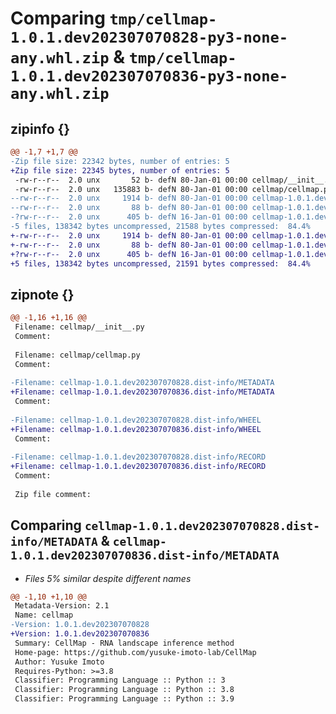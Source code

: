 # Comparing `tmp/cellmap-1.0.1.dev202307070828-py3-none-any.whl.zip` & `tmp/cellmap-1.0.1.dev202307070836-py3-none-any.whl.zip`

## zipinfo {}

```diff
@@ -1,7 +1,7 @@
-Zip file size: 22342 bytes, number of entries: 5
+Zip file size: 22345 bytes, number of entries: 5
 -rw-r--r--  2.0 unx       52 b- defN 80-Jan-01 00:00 cellmap/__init__.py
 -rw-r--r--  2.0 unx   135883 b- defN 80-Jan-01 00:00 cellmap/cellmap.py
--rw-r--r--  2.0 unx     1914 b- defN 80-Jan-01 00:00 cellmap-1.0.1.dev202307070828.dist-info/METADATA
--rw-r--r--  2.0 unx       88 b- defN 80-Jan-01 00:00 cellmap-1.0.1.dev202307070828.dist-info/WHEEL
-?rw-r--r--  2.0 unx      405 b- defN 16-Jan-01 00:00 cellmap-1.0.1.dev202307070828.dist-info/RECORD
-5 files, 138342 bytes uncompressed, 21588 bytes compressed:  84.4%
+-rw-r--r--  2.0 unx     1914 b- defN 80-Jan-01 00:00 cellmap-1.0.1.dev202307070836.dist-info/METADATA
+-rw-r--r--  2.0 unx       88 b- defN 80-Jan-01 00:00 cellmap-1.0.1.dev202307070836.dist-info/WHEEL
+?rw-r--r--  2.0 unx      405 b- defN 16-Jan-01 00:00 cellmap-1.0.1.dev202307070836.dist-info/RECORD
+5 files, 138342 bytes uncompressed, 21591 bytes compressed:  84.4%
```

## zipnote {}

```diff
@@ -1,16 +1,16 @@
 Filename: cellmap/__init__.py
 Comment: 
 
 Filename: cellmap/cellmap.py
 Comment: 
 
-Filename: cellmap-1.0.1.dev202307070828.dist-info/METADATA
+Filename: cellmap-1.0.1.dev202307070836.dist-info/METADATA
 Comment: 
 
-Filename: cellmap-1.0.1.dev202307070828.dist-info/WHEEL
+Filename: cellmap-1.0.1.dev202307070836.dist-info/WHEEL
 Comment: 
 
-Filename: cellmap-1.0.1.dev202307070828.dist-info/RECORD
+Filename: cellmap-1.0.1.dev202307070836.dist-info/RECORD
 Comment: 
 
 Zip file comment:
```

## Comparing `cellmap-1.0.1.dev202307070828.dist-info/METADATA` & `cellmap-1.0.1.dev202307070836.dist-info/METADATA`

 * *Files 5% similar despite different names*

```diff
@@ -1,10 +1,10 @@
 Metadata-Version: 2.1
 Name: cellmap
-Version: 1.0.1.dev202307070828
+Version: 1.0.1.dev202307070836
 Summary: CellMap - RNA landscape inference method
 Home-page: https://github.com/yusuke-imoto-lab/CellMap
 Author: Yusuke Imoto
 Requires-Python: >=3.8
 Classifier: Programming Language :: Python :: 3
 Classifier: Programming Language :: Python :: 3.8
 Classifier: Programming Language :: Python :: 3.9
```

